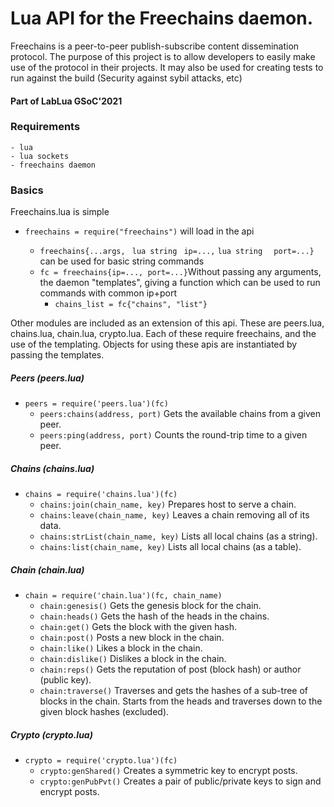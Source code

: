 
# Lua API for the Freechains daemon.

Freechains is a peer-to-peer publish-subscribe content dissemination protocol. The purpose of this project is to allow developers to easily make use of the protocol in their projects. It may also be used for creating tests to run against the build (Security against sybil attacks, etc)

#### Part of LabLua GSoC'2021

### Requirements

	- lua
	- lua sockets
	- freechains daemon

### Basics

Freechains.lua is simple

- `freechains = require("freechains")` will load in the api

	- `freechains{...args, ` ```lua
	string
	``` ` ip=..., ` ```lua
	string
	``` ` port=...}` can be used for basic string commands
	- `fc = freechains{ip=..., port=...}`Without passing any arguments, the daemon "templates", giving a function which can be used to run commands with common ip+port
		- `chains_list = fc{"chains", "list"}` 

Other modules are included as an extension of this api. These are peers.lua, chains.lua, chain.lua, crypto.lua. Each of these require freechains, and the use of the templating. Objects for using these apis are instantiated by passing the templates.

##### Peers (peers.lua)
- `peers = require('peers.lua')(fc)`
	- `peers:chains(address, port)` Gets the available chains from a given peer.
	- `peers:ping(address, port)` Counts the round-trip time to a given peer.
##### Chains (chains.lua)
- `chains = require('chains.lua')(fc)`
	- `chains:join(chain_name, key)` Prepares host to serve a chain.
	- `chains:leave(chain_name, key)` Leaves a chain removing all of its data.
	- `chains:strList(chain_name, key)` Lists all local chains (as a string).
	- `chains:list(chain_name, key)` Lists all local chains (as a table).
##### Chain (chain.lua)
- `chain = require('chain.lua')(fc, chain_name)`
	- `chain:genesis()` Gets the genesis block for the chain.
	- `chain:heads()` Gets the hash of the heads in the chains.
	- `chain:get()` Gets the block with the given hash.
	- `chain:post()` Posts a new block in the chain.
	- `chain:like()` Likes a block in the chain.
	- `chain:dislike()` Dislikes a block in the chain.
	- `chain:reps()` Gets the reputation of post (block hash) or author (public key).
	- `chain:traverse()` Traverses and gets the hashes of a sub-tree of blocks in the chain. Starts from the heads and traverses down to the given block hashes (excluded).
##### Crypto (crypto.lua)
- `crypto = require('crypto.lua')(fc)`
	- `crypto:genShared()` Creates a symmetric key to encrypt posts.
	- `crypto:genPubPvt()` Creates a pair of public/private keys to sign and encrypt posts.